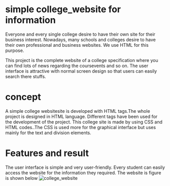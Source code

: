 # simple college_website for information
Everyone and every single college desire to have their own site for their business interest. Nowadays, many schools and colleges desire to have their own professional and business websites. We use HTML for this purpose.

This project is the complete website of a college specification where you can find lots of news regarding the coursevents and so on. The user interface is attractive with normal screen design so that users can easily search there stuffs.
# concept
A simple college websitesite is developed with HTML tags.The whole project is designed in HTML language. Different tags have been used for the development of the project.
This college site is made by using CSS and HTML codes..The CSS is used more for the graphical interface but uses mainly for the text and division elements.
# Features and result
The user interface is simple and very user-friendly.
Every student can easily access the website for the information they required.
The website is figure is shown below
![college_website](https://user-images.githubusercontent.com/102249618/166714887-03bf69ce-80e1-4ab2-b002-775901559d46.png)

